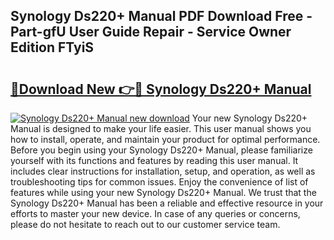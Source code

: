 ## Synology Ds220+ Manual PDF Download Free - Part-gfU User Guide Repair - Service Owner Edition FTyiS

# <h2><a href="http://cf24503.oget.top/?id=Synology+Ds220%2b+Manual">🔗Download New 👉🔴 Synology Ds220+ Manual</a></h2>

[![Synology Ds220+ Manual new download](https://i.imgur.com/5g1atiW.png)](http://cf24503.oget.top/?id=Synology+Ds220%2b+Manual)
Your new Synology Ds220+ Manual is designed to make your life easier. This user manual shows you how to install, operate, and maintain your product for optimal performance. Before you begin using your Synology Ds220+ Manual, please familiarize yourself with its functions and features by reading this user manual. It includes clear instructions for installation, setup, and operation, as well as troubleshooting tips for common issues. Enjoy the convenience of list of features while using your new Synology Ds220+ Manual. We trust that the Synology Ds220+ Manual has been a reliable and effective resource in your efforts to master your new device. In case of any queries or concerns, please do not hesitate to reach out to our customer service team.
